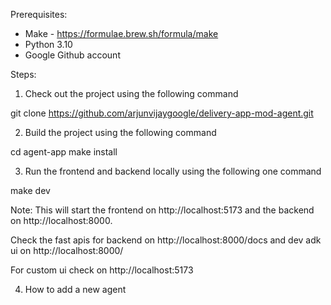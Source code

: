 Prerequisites:
- Make - https://formulae.brew.sh/formula/make
- Python 3.10
- Google Github account

Steps:

1. Check out the project using the following command

git clone https://github.com/arjunvijaygoogle/delivery-app-mod-agent.git

2. Build the project using the following command

cd agent-app
make install

3. Run the frontend and backend locally using the following one command

make dev

Note: This will start the frontend on http://localhost:5173 and the backend on http://localhost:8000.

Check the fast apis for backend on http://localhost:8000/docs and dev adk ui on http://localhost:8000/

For custom ui check on http://localhost:5173

4. How to add a new agent


